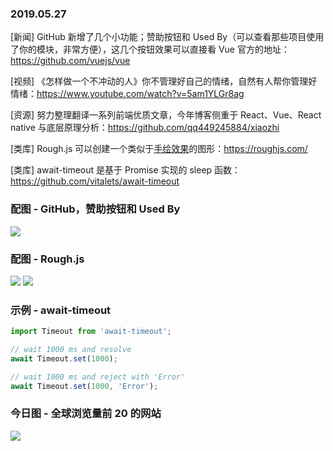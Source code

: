 ### 2019.05.27

[新闻] GitHub 新增了几个小功能；赞助按钮和 Used By（可以查看那些项目使用了你的模块，非常方便），这几个按钮效果可以直接看 Vue 官方的地址：<https://github.com/vuejs/vue>

[视频] 《怎样做一个不冲动的人》你不管理好自己的情绪，自然有人帮你管理好情绪：<https://www.youtube.com/watch?v=5am1YLGr8ag>

[资源] 努力整理翻译一系列前端优质文章，今年博客侧重于 React、Vue、React native 与底层原理分析：<https://github.com/qq449245884/xiaozhi>

[类库] Rough.js 可以创建一个类似于[手绘效果](https://github.com/pshihn/rough/wiki/Examples)的图形：<https://roughjs.com/>

[类库] await-timeout 是基于 Promise 实现的 sleep 函数：<https://github.com/vitalets/await-timeout>

### 配图 - GitHub，赞助按钮和 Used By 
![](http://qn.40zhe.com/Image.png)

### 配图 - Rough.js
![](https://roughjs.com/images/main/m14.png)
![](https://roughjs.com/images/main/m6.png)

### 示例 - await-timeout
```js
import Timeout from 'await-timeout';

// wait 1000 ms and resolve
await Timeout.set(1000);

// wait 1000 ms and reject with 'Error'
await Timeout.set(1000, 'Error');
```

### 今日图 - 全球浏览量前 20 的网站 
![](https://user-gold-cdn.xitu.io/2019/5/26/16af26bdf25501bf?imageView2/2/w/800/q/100)
